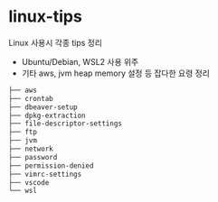 # linux-tips

Linux 사용시 각종 tips 정리

- Ubuntu/Debian, WSL2 사용 위주
- 기타 aws, jvm heap memory 설정 등 잡다한 요령 정리

```sh
├── aws
├── crontab
├── dbeaver-setup
├── dpkg-extraction
├── file-descriptor-settings
├── ftp
├── jvm
├── network
├── password
├── permission-denied
├── vimrc-settings
├── vscode
└── wsl
```
